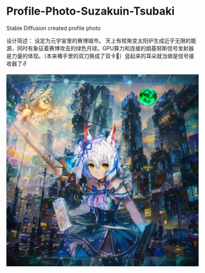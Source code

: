 # Profile-Photo-Suzakuin-Tsubaki
Stable Diffusion created profile photo


设计简述：
设定为元宇宙里的赛博城市。
天上有核聚变太阳炉生成近乎无限的能源，同时有象征着赛博攻击的绿色月球。GPU算力和连接的朗基努斯信号发射器是力量的体现。（本来椿手里的双刀换成了双卡🤣）竖起来的耳朵就当做是信号接收器了✌

![](https://github.com/ShiyunKong/Profile-Photo-Suzakuin-Tsubaki/blob/aebf869ac9262f4b6e861d25f2b05a72379d8653/the%20very%20final%20suzakuin%20tsubaki.png?raw=true)
